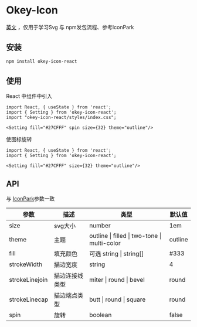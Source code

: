 # Okey-Icon

[英文](./README.md) ，仅用于学习Svg 与 npm发包流程、参考IconPark

## 安装

```bash
npm install okey-icon-react

```


## 使用

React 中组件中引入

```tsx
import React, { useState } from 'react';
import { Setting } from 'okey-icon-react';
import "okey-icon-react/styles/index.css";

<Setting fill="#27CFFF" spin size={32} theme="outline"/>
```

使图标旋转
```tsx
import React, { useState } from 'react';
import { Setting } from 'okey-icon-react';
  
<Setting fill="#27CFFF" size={32} theme="outline"/>
```

## API


  与 [IconPark](https://iconpark.oceanengine.com/)参数一致

|   参数   |   描述   |   类型   |   默认值   |
| ---- | ---- | ---- | ---- |
| size | svg大小 |   number   |   1em   |
|   theme   |   主题   |   outline \| filled \| two-tone \| multi-color   |   outline   |
|   fill   |   填充颜色   |   可选 string \| string[]   |   #333   |
|   strokeWidth   |   描边宽度   |   string   |   4   |
|   strokeLinejoin   |   描边连接线类型   |   miter \| round \| bevel   |   round   |
|   strokeLinecap   |   描边端点类型   |   butt \| round \| square   |   round   |
|   spin   |   旋转   |   boolean   |   false   |
